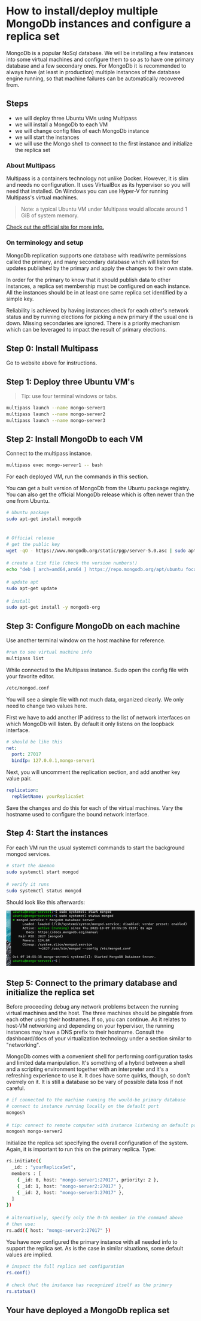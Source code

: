 # How to install/deploy multiple MongoDb instances and configure a replica set

MongoDb is a popular NoSql database. We will be installing a few instances into some virtual machines and configure them to so as to have one primary database and a few secondary ones. For MongoDb it is recommended to always have (at least in production) multiple instances of the database engine running, so that machine failures can be automatically recovered from.

## Steps

- we will deploy three Ubuntu VMs using Multipass
- we will install a MongoDb to each VM
- we will change config files of each MongoDb instance
- we will start the instances
- we will use the Mongo shell to connect to the first instance and initialize the replica set

### About Multipass

Multipass is a containers technology not unlike Docker. However, it is slim and needs no configuration. It uses VirtualBox as its hypervisor so you will need that installed. On Windows you can use Hyper-V for running Multipass's virtual machines.

> Note: a typical Ubuntu VM under Multipass would allocate around 1 GiB of system memory.

[Check out the official site for more info.](https://multipass.run/)

### On terminology and setup

MongoDb replication supports one database with read/write permissions called the primary, and many secondary database which will listen for updates published by the primary and apply the changes to their own state.

In order for the primary to know that it should publish data to other instances, a replica set membership must be configured on each instance. All the instances should be in at least one same replica set identified by a simple key.

Reliability is achieved by having instances check for each other's network status and by running elections for picking a new primary if the usual one is down. Missing secondaries are ignored. There is a priority mechanism which can be leveraged to impact the result of primary elections.

## Step 0: Install Multipass

Go to website above for instructions.

## Step 1: Deploy three Ubuntu VM's

>Tip: use four terminal windows or tabs.

```bash
multipass launch --name mongo-server1
multipass launch --name mongo-server2
multipass launch --name mongo-server3
```

## Step 2: Install MongoDb to each VM

Connect to the multipass instance.

```bash
multipass exec mongo-server1 -- bash
```

For each deployed VM, run the commands in this section.

You can get a built version of MongoDb from the Ubuntu package registry. You can also get the official MongoDb release which is often newer than the one from Ubuntu.

```bash
# Ubuntu package
sudo apt-get install mongodb


# Official release
# get the public key
wget -qO - https://www.mongodb.org/static/pgp/server-5.0.asc | sudo apt-key add -

# create a list file (check the version numbers!)
echo "deb [ arch=amd64,arm64 ] https://repo.mongodb.org/apt/ubuntu focal/mongodb-org/5.0 multiverse" | sudo tee /etc/apt/sources.list.d/mongodb-org-5.0.list

# update apt
sudo apt-get update

# install
sudo apt-get install -y mongodb-org
```

## Step 3: Configure MongoDb on each machine

Use another terminal window on the host machine for reference.

```bash
#run to see virtual machine info
multipass list
```

While connected to the Multipass instance. Sudo open the config file with your favorite editor.

```bash
/etc/mongod.conf
```

You will see a simple file with not much data, organized clearly.
We only need to change two values here.

First we have to add another IP address to the list of network interfaces on which MongoDb will listen. By default it only listens on the loopback interface.

```yaml
# should be like this
net:
  port: 27017
  bindIp: 127.0.0.1,mongo-server1
```

Next, you will uncomment the replication section, and add another key value pair.

```yaml
replication:
  replSetName: yourReplicaSet
```

Save the changes and do this for each of the virtual machines. Vary the hostname used to configure the bound network interface.

## Step 4: Start the instances

For each VM run the usual systemctl commands to start the background mongod services.

```bash
# start the daemon
sudo systemctl start mongod

# verify it runs
sudo systemctl status mongod
```

Should look like this afterwards:

![Mongo daemon verified as running in bash terminal](HowToMongo_Img1.png)

## Step 5: Connect to the primary database and initialize the replica set

Before proceeding debug any network problems between the running virtual machines and the host. The three machines should be pingable from each other using their hostnames. If so, you can continue. As it relates to host-VM networking and depending on your hypervisor, the running instances may have a DNS prefix to their hostname. Consult the dashboard/docs of your virtualization technology under a section similar to "networking".

MongoDb comes with a convenient shell for performing configuration tasks and limited data manipulation. It's something of a hybrid between a shell and a scripting environment together with an interpreter and it's a refreshing experience to use it. It does have some quirks, though, so don't overrely on it. It is still a database so be vary of possible data loss if not careful. 

```bash
# if connected to the machine running the would-be primary database
# connect to instance running locally on the default port
mongosh

# tip: connect to remote computer with instance listening on default port
mongosh mongo-server2
```

Initialize the replica set specifying the overall configuration of the system. Again, it is important to run this on the primary replica. Type:

```bash
rs.initiate({
  _id: : "yourReplicaSet",
  members : [
    { _id: 0, host: "mongo-server1:27017", priority: 2 },
    { _id: 1, host: "mongo-server2:27017" },
    { _id: 2, host: "mongo-server3:27017" },
  ]
})

# alternatively, specify only the 0-th member in the command above
# then use:
rs.add({ host: "mongo-server2:27017" })
```

You have now configured the primary instance with all needed info to support the replica set. As is the case in similar situations, some default values are implied.

```bash
# inspect the full replica set configuration
rs.conf()

# check that the instance has recognized itself as the primary
rs.status()
```

## Your have deployed a MongoDb replica set
